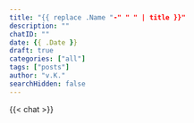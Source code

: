 ```yaml
---
title: "{{ replace .Name "-" " " | title }}"
description: ""
chatID: ""
date: {{ .Date }}
draft: true
categories: ["all"]
tags: ["posts"]
author: "v.K."
searchHidden: false
---
```



{{< chat >}}
